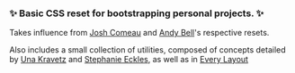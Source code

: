 <h3>✨ Basic CSS reset for bootstrapping personal projects. ✨</h3>

Takes influence from [Josh Comeau](https://www.joshwcomeau.com/css/custom-css-reset/#the-css-reset) and [Andy Bell](https://piccalil.li/blog/a-modern-css-reset/)'s respective resets.

Also includes a small collection of utilities, composed of concepts detailed by [Una Kravetz](http://1linelayouts.glitch.me/) and [Stephanie Eckles](https://moderncss.dev/), as well as in [Every Layout](https://every-layout.dev/)

